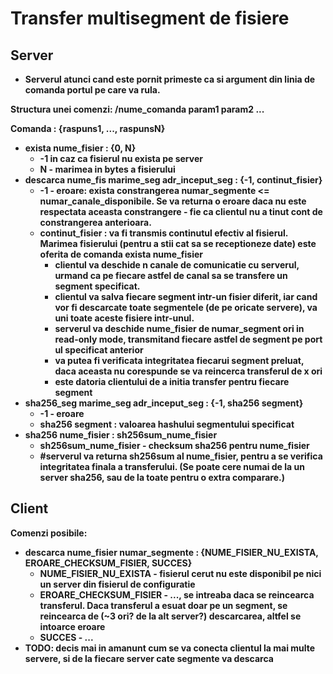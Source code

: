 # Transfer multisegment de fisiere

## Server

- <b>Serverul atunci cand este pornit primeste ca si argument din linia de comanda portul pe care va rula.

Structura unei comenzi: <b>/nume_comanda param1 param2 ...</b><br>

Comanda : {raspuns1, ..., raspunsN}
- <b>exista nume_fisier</b> : {0, N}
	- -1 in caz ca fisierul nu exista pe server
	- N - marimea in bytes a fisierului
- <b>descarca nume_fis marime_seg adr_inceput_seg</b> : {-1, continut_fisier}
	- -1 - eroare: exista constrangerea numar_segmente <= numar_canale_disponibile. Se va returna o eroare daca nu este respectata aceasta constrangere - fie ca clientul nu a tinut cont de constrangerea anterioara.
	- continut_fisier : va fi transmis continutul efectiv al fisierul. Marimea fisierului (pentru a stii cat sa se receptioneze date) este oferita de comanda exista nume_fisier
		- clientul va deschide n canale de comunicatie cu serverul, urmand ca pe fiecare astfel de canal sa se transfere un segment specificat.
		- clientul va salva fiecare segment intr-un fisier diferit, iar cand vor fi descarcate toate segmentele (de pe oricate servere), va uni toate aceste fisiere intr-unul. 
		- serverul va deschide nume_fisier de numar_segment ori in read-only mode, transmitand fiecare astfel de segment pe port ul specificat anterior
		- va putea fi verificata integritatea fiecarui segment preluat, daca aceasta nu corespunde se va reincerca transferul de x ori
		- este datoria clientului de a initia transfer pentru fiecare segment
- <b>sha256_seg marime_seg adr_inceput_seg</b> : {-1, sha256 segment}
    - -1 - eroare
    - sha256 segment : valoarea hashului segmentului specificat
- <b>sha256 nume_fisier</b> : sh256sum_nume_fisier
	- sh256sum_nume_fisier - checksum sha256 pentru nume_fisier
	- #serverul va returna sh256sum al nume_fisier, pentru a se verifica integritatea finala a transferului. (Se poate cere numai de la un server sha256, sau de la toate pentru o extra comparare.)


## Client

Comenzi posibile:
- <b>descarca nume_fisier numar_segmente</b> : {NUME_FISIER_NU_EXISTA, EROARE_CHECKSUM_FISIER, SUCCES}
	- NUME_FISIER_NU_EXISTA - fisierul cerut nu este disponibil pe nici un server din fisierul de configuratie
	- EROARE_CHECKSUM_FISIER - ..., se intreaba daca se reincearca transferul. Daca transferul a esuat doar pe un segment, se reincearca de (~3 ori? de la alt server?) descarcarea, altfel se intoarce eroare
	- SUCCES - ...
- TODO: decis mai in amanunt cum se va conecta clientul la mai multe servere, si de la fiecare server cate segmente va descarca